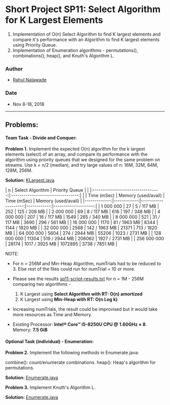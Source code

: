 # Short Project SP11: Select Algorithm for K Largest Elements

1. Implementation of O(n) Select Algorithm to find K largest elements and 
   compare it's performance with an Algorithm to find K largest elements using 
   Priority Queue. 
2. Implementation of Enumeration algorithms - permutations(), combinations(), 
   heap(), and Knuth's Algorithm L.

### Author
* [Rahul Nalawade](https://github.com/rahul1947)

### Date
* Nov 8-18, 2018

_______________________________________________________________________________
## Problems:

#### Team Task - Divide and Conquer: 

**Problem 1.** 
   Implement the expected O(n) algorithm for the k largest elements (select) 
   of an array, and compare its performance with the algorithm using priority 
   queues that we designed for the same problem on streams.
   Use k = n/2 (median), and try large values of n: 16M, 32M, 64M, 128M, 256M.

**Solution:** [KLargest.java](https://github.com/rahul1947/SP11-Select-Algorithm-for-K-Largest-Elements/blob/master/KLargest.java) 


|      n       |          Select Algorithm         |           Priority Queue          | 
|              |:---------------------------------:|:---------------------------------:| 
|              | Time (mSec) | Memory (used/avail) | Time (mSec) | Memory (used/avail) | 
|-------------:|------------:|--------------------:|------------:|--------------------:| 
|   1 000 000  |          27 |          5 / 117 MB |         252 |        125 / 208 MB | 
|   2 000 000  |          69 |          8 / 117 MB |         616 |        197 / 348 MB | 
|   4 000 000  |         207 |         16 / 117 MB |        1549 |        265 / 340 MB | 
|   8 000 000  |         521 |         31 / 117 MB |        3690 |        296 / 561 MB | 
|  16 000 000  |        1170 |        81 / 1963 MB |        8344 |      1144 / 1820 MB | 
|  32 000 000  |        2568 |       142 / 1963 MB |       21371 |       713 / 1820 MB | 
|  64 000 000  |        5604 |       274 / 2944 MB |       55206 |      1023 / 2731 MB | 
| 128 000 000  |       11304 |       519 / 2944 MB |      206062 |      1927 / 2731 MB | 
| 256 000 000  |       28174 |      1017 / 3925 MB |     1072895 |      3738 / 7851 MB | 


NOTE: 
- For n = 256M and Min-Heap Algorithm, numTrials had to be reduced to 3. 
  Else rest of the files could run for numTrial = 10 or more.

- Please see the results [sp11-script-results.txt](https://github.com/rahul1947/SP11-Select-Algorithm-for-K-Largest-Elements/blob/master/sp11-script-results.txt) for n = 1M - 256M comparing two algorithms -
  1. K Largest using **Select Algorithm with RT: O(n) amortized**
  2. K Largest using **Min-Heap with RT: O(n Log k)**

- Increasing numTrials, the result could be improvised but it would take more
  resources as Time and Memory. 

- Existing Processor: **Intel® Core™ i5-8250U CPU @ 1.60GHz × 8**. 
  Memory: **7.5 GiB**
   
#### Optional Task (individual) - Enumeration: 

**Problem 2.** 
   Implement the following methods in Enumerate.java:
   
   combine(): count/enumerate combinations.
   heap(): Heap's algorithm for permutations.  

**Solution:** [Enumerate.java](https://github.com/rahul1947/SP11-Select-Algorithm-for-K-Largest-Elements/blob/master/Enumerate.java)

**Problem 3.**
   Implement Knuth's Algorithm L. 

**Solution:** [Enumerate.java](https://github.com/rahul1947/SP11-Select-Algorithm-for-K-Largest-Elements/blob/master/Enumerate.java)
